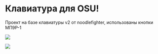 ﻿# Клавиатура для OSU!

Проект на базе клавиатуры v2 от noodlefighter, использованы кнопки МП9Р-1

![](https://raw.githubusercontent.com/74ls00/OsuKB-MP9R-1/master/pic/okb1.jpg)

![](https://raw.githubusercontent.com/74ls00/OsuKB-MP9R-1/master/pic/okb2.jpg)
